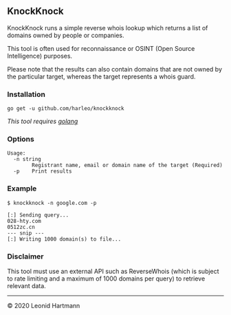 ## KnockKnock
KnockKnock runs a simple reverse whois lookup which returns a list of domains owned by people or companies.

This tool is often used for reconnaissance or OSINT (Open Source Intelligence) purposes.

Please note that the results can also contain domains that are not owned by the particular target, whereas the target represents a whois guard.

### Installation
`go get -u github.com/harleo/knockknock`

_This tool requires [golang](https://golang.org/)_

### Options

```console
Usage:
  -n string
        Registrant name, email or domain name of the target (Required)
  -p    Print results
```

### Example

```console
$ knockknock -n google.com -p

[:] Sending query...
028-hty.com
0512zc.cn
--- snip ---
[:] Writing 1000 domain(s) to file...
```

### Disclaimer
This tool must use an external API such as ReverseWhois (which is subject to rate limiting and a maximum of 1000 domains per query) to retrieve relevant data.

---

&copy; 2020 Leonid Hartmann
